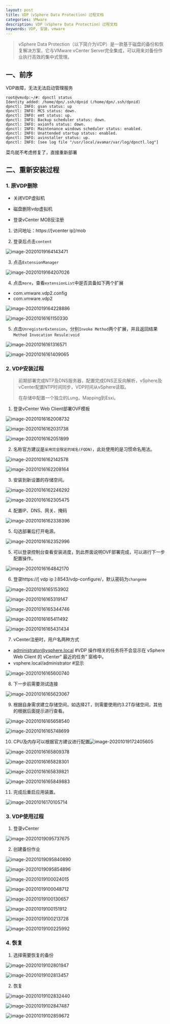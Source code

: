 ```yaml
---
layout: post
title: VDP（vSphere Data Protection）过程文档
categories: VMware
description: VDP（vSphere Data Protection）过程文档
keywords: VDP, 安装，vmware
---
```


> vSphere Data Protection（以下简介为VDP）是一款基于磁盘的备份和恢复解决方案，它与VMware vCenter Server完全集成，可以用来对备份作业执行高效的集中式管理。

## 一、前序

VDP故障，无法无法启动管理服务

```shell
root@vmvdp:~/#: dpnctl status
Identity added: /home/dpn/.ssh/dpnid (/home/dpn/.ssh/dpnid)
dpnctl: INFO: gsan status: up
dpnctl: INFO: MCS status: down.
dpnctl: INFO: emt status: up.
dpnctl: INFO: Backup scheduler status: down.
dpnctl: INFO: axionfs status: down.
dpnctl: INFO: Maintenance windows scheduler status: enabled.
dpnctl: INFO: Unattended startup status: enabled.
dpnctl: INFO: avinstaller status: up.
dpnctl: INFO: [see log file "/usr/local/avamar/var/log/dpnctl.log"]
```

菜鸟就不考虑修复了，直接重新部署



## 二、重新安装过程

### 1. 原VDP删除

[参考官方KB文档链接]: https://kb.vmware.com/s/article/2038356?lang=zh_cn

- 关闭VDP虚拟机

- 磁盘删除vdp虚拟机

- 登录vCenter MOB反注册

1. 访问地址：https://[vcenter ip]/mob



2. 登录后点击`content`

![image-20201019164143471](https://raw.githubusercontent.com/Minggle/image/main/image/image-20201019164143471.png)

3. 点击`ExtensionManager`

![image-20201019164207026](https://raw.githubusercontent.com/Minggle/image/main/image/image-20201019164207026.png)



4. 点击`more`，查看`extensionList`中是否具备如下两个扩展

- com.vmware.vdp2.config
- com.vmware.vdp2



![image-20201019164228886](https://raw.githubusercontent.com/Minggle/image/main/image/image-20201019164228886.png)





![image-20201016161150330](https://raw.githubusercontent.com/Minggle/image/main/image/image-20201016161150330.png)

5. 点击`UnregisterExtension`，分别`Invoke Method`两个扩展，并且返回结果`Method Invocation Resule:void`

![image-20201016161316571](https://raw.githubusercontent.com/Minggle/image/main/image/image-20201016161316571.png)

![image-20201016161409065](https://raw.githubusercontent.com/Minggle/image/main/image/image-20201016161409065.png)



### 2. VDP安装过程

> 前期部署完成NTP及DNS服务器，配置完成DNS正反向解析，vSphere及vCenter配置NTP时间同步，VDP时间从vSphere读取。
>
> 在存储中配置一个独立的Lung，Mapping到Esxi。

1. 登录vCenter Web Client部署OVF模板

![image-20201016162008732](https://raw.githubusercontent.com/Minggle/image/main/image/image-20201016162008732.png)

![image-20201016162031738](https://raw.githubusercontent.com/Minggle/image/main/image/image-20201016162031738.png)

![image-20201016162051899](https://raw.githubusercontent.com/Minggle/image/main/image/image-20201016162051899.png)

2. 名称官方建议是`采用完全限定的域名(FQDN)`，此处使用的是习惯命名用法。

![image-20201016162142578](https://raw.githubusercontent.com/Minggle/image/main/image/image-20201016162142578.png)

![image-20201016162208164](https://raw.githubusercontent.com/Minggle/image/main/image/image-20201016162208164.png)

3. 安装到新设置的存储空间。

![image-20201016162246292](https://raw.githubusercontent.com/Minggle/image/main/image/image-20201016162246292.png)

![image-20201016162305475](https://raw.githubusercontent.com/Minggle/image/main/image/image-20201016162305475.png)

4. 配置IP、DNS、网关、掩码

![image-20201016162338396](https://raw.githubusercontent.com/Minggle/image/main/image/image-20201016162338396.png)

5. 勾选部署后打开电源。

![image-20201016162352996](https://raw.githubusercontent.com/Minggle/image/main/image/image-20201016162352996.png)

5. 可以登录控制台查看安装进度，到此界面说明OVF部署完成，可以进行下一步配置操作。 

![image-20201016164842170](https://raw.githubusercontent.com/Minggle/image/main/image/image-20201016164842170.png)

6. 登录https://[ vdp ip ]:8543/vdp-configure/，默认密码为`changeme`

![image-20201016165153902](https://raw.githubusercontent.com/Minggle/image/main/image/image-20201016165153902.png)



![image-20201016165319147](https://raw.githubusercontent.com/Minggle/image/main/image/image-20201016165319147.png)

![image-20201016165344746](https://raw.githubusercontent.com/Minggle/image/main/image/image-20201016165344746.png)

![image-20201016165411492](https://raw.githubusercontent.com/Minggle/image/main/image/image-20201016165411492.png)

![image-20201016165431434](https://raw.githubusercontent.com/Minggle/image/main/image/image-20201016165431434.png)

7. vCenter注册时，用户名两种方式

- administrator@vsphere.local	#VDP 操作相关的任务将不会显示在 vSphere Web Client 的 vCenter“ 最近的任务” 窗格中。
- vsphere.local/administrator      #显示

![image-20201016165600740](https://raw.githubusercontent.com/Minggle/image/main/image/image-20201016165600740.png)

8. 下一步前需要测试连接

![image-20201016165623067](https://raw.githubusercontent.com/Minggle/image/main/image/image-20201016165623067.png)

9. 根据自身需求建立存储空间，如选择2T，则需要使用约3.2T存储空间，其他的根据后面提示进行查看。

![image-20201016165658540](https://raw.githubusercontent.com/Minggle/image/main/image/image-20201016165658540.png)

![image-20201016165748699](https://raw.githubusercontent.com/Minggle/image/main/image/image-20201016165748699.png)

10. CPU及内存可以根据官方建议进行配置![image-20201019172405605](https://raw.githubusercontent.com/Minggle/image/main/image/image-20201019172405605.png)

![image-20201016165809378](https://raw.githubusercontent.com/Minggle/image/main/image/image-20201016165809378.png)

![image-20201016165828301](https://raw.githubusercontent.com/Minggle/image/main/image/image-20201016165828301.png)

![image-20201016165839821](https://raw.githubusercontent.com/Minggle/image/main/image/image-20201016165839821.png)

![image-20201016165849883](https://raw.githubusercontent.com/Minggle/image/main/image/image-20201016165849883.png)

11. 完成后重启应用装置。

![image-20201016170105714](https://raw.githubusercontent.com/Minggle/image/main/image/image-20201016170105714.png)





### 3. VDP使用过程

1. 登录vCenter

![image-20201019095737675](https://raw.githubusercontent.com/Minggle/image/main/image/image-20201019095737675.png)

2. 创建备份作业

![image-20201019095840890](https://raw.githubusercontent.com/Minggle/image/main/image/image-20201019095840890.png)

![image-20201019095854896](https://raw.githubusercontent.com/Minggle/image/main/image/image-20201019095854896.png)

![image-20201019100024015](https://raw.githubusercontent.com/Minggle/image/main/image/image-20201019100024015.png)

![image-20201019100048712](https://raw.githubusercontent.com/Minggle/image/main/image/image-20201019100048712.png)

![image-20201019100130657](https://raw.githubusercontent.com/Minggle/image/main/image/image-20201019100130657.png)

![image-20201019100151912](https://raw.githubusercontent.com/Minggle/image/main/image/image-20201019100151912.png)

![image-20201019100213728](https://raw.githubusercontent.com/Minggle/image/main/image/image-20201019100213728.png)

![image-20201019100225992](https://raw.githubusercontent.com/Minggle/image/main/image/image-20201019100225992.png)



### 4. 恢复

1. 选择需要恢复的备份

![image-20201019102801947](https://raw.githubusercontent.com/Minggle/image/main/image/image-20201019102801947.png)

![image-20201019102813457](https://raw.githubusercontent.com/Minggle/image/main/image/image-20201019102813457.png)

2. 恢复

![image-20201019102832440](https://raw.githubusercontent.com/Minggle/image/main/image/image-20201019102832440.png)

![image-20201019102847487](https://raw.githubusercontent.com/Minggle/image/main/image/image-20201019102847487.png)

![image-20201019102859672](https://raw.githubusercontent.com/Minggle/image/main/image/image-20201019102859672.png)